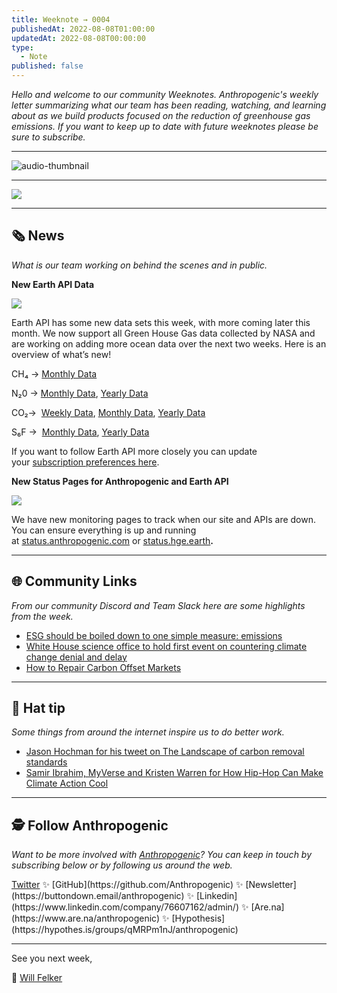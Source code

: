 ```yaml
---
title: Weeknote → 0004
publishedAt: 2022-08-08T01:00:00
updatedAt: 2022-08-08T00:00:00
type:
  - Note
published: false
---
```

_Hello and welcome to our community Weeknotes. Anthropogenic's weekly letter summarizing what our team has been reading, watching, and learning about as we build products focused on the reduction of greenhouse gas emissions. If you want to keep up to date with future weeknotes please be sure to subscribe._

---

![audio-thumbnail](https://blog.anthropogenic.com/content/media/2022/08/weeknotes0004-1_thumb.png?v=1659653936751)



---

![](https://blog.anthropogenic.com/content/images/2022/08/CO2-graphic@2x-1.png)

---

## **🗞 News**

_What is our team working on behind the scenes and in public._  
  
**New Earth API Data**

![](https://lh6.googleusercontent.com/lvTexGDDPCAkEpijfhewyNzsiWUK_lifuQxDeTiRaf_BqGRt_P78f9Lg64YdGi1qVjBaJJVEv3vLm5eBhvlZE_195A4c-dK7nbYcnsrMuqqsS3JImeD7r8NUwukLQWy4M0YjZyLtk1392B-h-BfBIao)

Earth API has some new data sets this week, with more coming later this month. We now support all Green House Gas data collected by NASA and are working on adding more ocean data over the next two weeks. Here is an overview of what’s new!

CH₄ → [Monthly Data](https://www.hge.earth/ch4/monthly)

N₂0 → [Monthly Data](https://www.hge.earth/n2o/monthly), [Yearly Data](https://www.hge.earth/n2o/yearly)

CO₂→  [Weekly Data](https://www.hge.earth/co2/weekly), [Monthly Data](https://www.hge.earth/co2/monthly), [Yearly Data](https://www.hge.earth/co2/yearly)

S₆F →  [Monthly Data](https://www.hge.earth/sf6/monthly), [Yearly Data](https://www.hge.earth/sf6/yearly)

  
If you want to follow Earth API more closely you can update your [subscription preferences here](https://blog.anthropogenic.com/).  

**New Status Pages for Anthropogenic and Earth API**

![](https://lh6.googleusercontent.com/y7jUhqYaPf1dUs-T6eSOcuVMex7uAw2XpApgWHoN5OYN5a10IC_R8RjFG2ngUSQ0Ne4fDZC50XrLUeRgoXXW-bkY3EjxxVVhfWLveOaO98uczXGIDKWORstdTsDLr-GMdiI5L9W9ANrjhghVYLnAiBQ)

We have new monitoring pages to track when our site and APIs are down. You can ensure everything is up and running at [status.anthropogenic.com](https://status.anthropogenic.com/) or [status.hge.earth](https://status.hge.earth/)**.**

---

## **🌐 Community Links**

_From our community Discord and Team Slack here are some highlights from the week._

- [ESG should be boiled down to one simple measure: emissions](https://www.economist.com/leaders/2022/07/21/esg-should-be-boiled-down-to-one-simple-measure-emissions)
- [White House science office to hold first event on countering climate change denial and delay](https://www.washingtonpost.com/climate-environment/2022/02/24/white-house-science-office-hold-first-ever-event-countering-climate-change-denial-delay/)
- [How to Repair Carbon Offset Markets](https://e360.yale.edu/features/how-to-repair-the-worlds-broken-carbon-offset-markets)

---

## **🎩 Hat tip**

_Some things from around the internet inspire us to do better work._

- [Jason Hochman for his tweet on The Landscape of carbon removal standards](https://twitter.com/jasonclimateguy/status/1554866053922144259)
- [Samir Ibrahim, MyVerse and Kristen Warren for How Hip-Hop Can Make Climate Action Cool](https://www.youtube.com/watch?v=atQtlbO6D2Y)

---

## **🕵️ Follow Anthropogenic**

_Want to be more involved with_ [_Anthropogenic_](https://anthropogenic.com/)_? You can keep in touch by subscribing below or by following us around the web._

[Twitter](https://twitter.com/anthropogenic_) ✨ [GitHub](https://github.com/Anthropogenic) ✨ [Newsletter](https://buttondown.email/anthropogenic) ✨ [Linkedin](https://www.linkedin.com/company/76607162/admin/) ✨ [Are.na](https://www.are.na/anthropogenic) ✨ [Hypothesis](https://hypothes.is/groups/qMRPm1nJ/anthropogenic)

---

See you next week,

🐳 [Will Felker](https://twitter.com/gndclouds)
